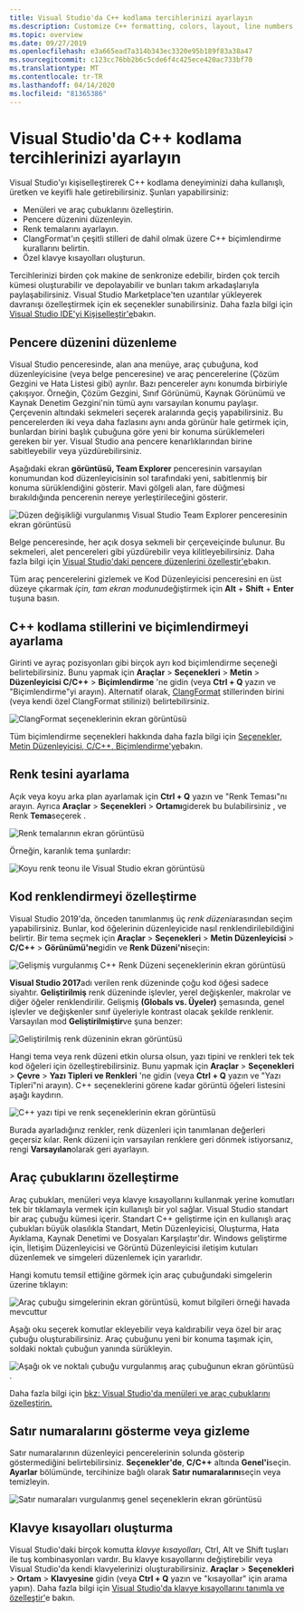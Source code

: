 ```yaml
---
title: Visual Studio'da C++ kodlama tercihlerinizi ayarlayın
ms.description: Customize C++ formatting, colors, layout, line numbers, and menus in the Visual Studio IDE.
ms.topic: overview
ms.date: 09/27/2019
ms.openlocfilehash: e3a665ead7a314b343ec3320e95b189f83a38a47
ms.sourcegitcommit: c123cc76bb2b6c5cde6f4c425ece420ac733bf70
ms.translationtype: MT
ms.contentlocale: tr-TR
ms.lasthandoff: 04/14/2020
ms.locfileid: "81365386"
---
```

# <a name="set-your-c-coding-preferences-in-visual-studio"></a>Visual Studio'da C++ kodlama tercihlerinizi ayarlayın

Visual Studio'yı kişiselleştirerek C++ kodlama deneyiminizi daha kullanışlı, üretken ve keyifli hale getirebilirsiniz. Şunları yapabilirsiniz:

- Menüleri ve araç çubuklarını özelleştirin.
- Pencere düzenini düzenleyin.
- Renk temalarını ayarlayın.
- ClangFormat'ın çeşitli stilleri de dahil olmak üzere C++ biçimlendirme kurallarını belirtin.
- Özel klavye kısayolları oluşturun.

Tercihlerinizi birden çok makine de senkronize edebilir, birden çok tercih kümesi oluşturabilir ve depolayabilir ve bunları takım arkadaşlarıyla paylaşabilirsiniz. Visual Studio Marketplace'ten uzantılar yükleyerek davranışı özelleştirmek için ek seçenekler sunabilirsiniz. Daha fazla bilgi için [Visual Studio IDE'yi Kişiselleştir'e](/visualstudio/ide/personalizing-the-visual-studio-ide)bakın.

## <a name="arrange-window-layout"></a>Pencere düzenini düzenleme

Visual Studio penceresinde, alan ana menüye, araç çubuğuna, kod düzenleyicisine (veya belge penceresine) ve araç pencerelerine (Çözüm Gezgini ve Hata Listesi gibi) ayrılır. Bazı pencereler aynı konumda birbiriyle çakışıyor. Örneğin, Çözüm Gezgini, Sınıf Görünümü, Kaynak Görünümü ve Kaynak Denetim Gezgini'nin tümü aynı varsayılan konumu paylaşır. Çerçevenin altındaki sekmeleri seçerek aralarında geçiş yapabilirsiniz. Bu pencerelerden iki veya daha fazlasını aynı anda görünür hale getirmek için, bunlardan birini başlık çubuğuna göre yeni bir konuma sürüklemeleri gereken bir yer. Visual Studio ana pencere kenarlıklarından birine sabitleyebilir veya yüzdürebilirsiniz.

Aşağıdaki ekran **görüntüsü, Team Explorer** penceresinin varsayılan konumundan kod düzenleyicisinin sol tarafındaki yeni, sabitlenmiş bir konuma sürüklendiğini gösterir. Mavi gölgeli alan, fare düğmesi bırakıldığında pencerenin nereye yerleştirileceğini gösterir.

![Düzen değişikliği vurgulanmış Visual Studio Team Explorer penceresinin ekran görüntüsü](media/window-layout-move-team-explorer.png)

Belge penceresinde, her açık dosya sekmeli bir çerçeveiçinde bulunur. Bu sekmeleri, alet pencereleri gibi yüzdürebilir veya kilitleyebilirsiniz. Daha fazla bilgi için [Visual Studio'daki pencere düzenlerini özelleştir'e](/visualstudio/ide/customizing-window-layouts-in-visual-studio)bakın.

Tüm araç pencerelerini gizlemek ve Kod Düzenleyicisi penceresini en üst düzeye çıkarmak *için, tam ekran modunu*değiştirmek için **Alt** + **Shift** + **Enter** tuşuna basın.

## <a name="set-c-coding-styles-and-formatting"></a>C++ kodlama stillerini ve biçimlendirmeyi ayarlama

Girinti ve ayraç pozisyonları gibi birçok ayrı kod biçimlendirme seçeneği belirtebilirsiniz. Bunu yapmak için **Araçlar** > **Seçenekleri** > **Metin** > **Düzenleyicisi C/C++** > **Biçimlendirme** 'ne gidin (veya **Ctrl + Q** yazın ve "Biçimlendirme"yi arayın). Alternatif olarak, [ClangFormat](https://clang.llvm.org/docs/ClangFormat.html) stillerinden birini (veya kendi özel ClangFormat stilinizi) belirtebilirsiniz.

![ClangFormat seçeneklerinin ekran görüntüsü](media/clang-format-ide.png)

Tüm biçimlendirme seçenekleri hakkında daha fazla bilgi için [Seçenekler, Metin Düzenleyicisi, C/C++, Biçimlendirme'ye](/visualstudio/ide/reference/options-text-editor-c-cpp-formatting)bakın.

## <a name="set-the-color-theme"></a>Renk tesini ayarlama

Açık veya koyu arka plan ayarlamak için **Ctrl + Q** yazın ve "Renk Teması"nı arayın. Ayrıca **Araçlar** > **Seçenekleri** > **Ortamı**giderek bu bulabilirsiniz , ve Renk **Tema**seçerek .

![Renk temalarının ekran görüntüsü](media/tools-options-color-theme.png)

Örneğin, karanlık tema şunlardır:

![Koyu renk teonu ile Visual Studio ekran görüntüsü](media/tools-options-dark-theme.png)

## <a name="customize-code-colorization"></a>Kod renklendirmeyi özelleştirme

Visual Studio 2019'da, önceden tanımlanmış üç *renk düzeni*arasından seçim yapabilirsiniz. Bunlar, kod öğelerinin düzenleyicide nasıl renklendirilebildiğini belirtir. Bir tema seçmek için **Araçlar** > **Seçenekleri** > **Metin Düzenleyicisi** > **C/C++** > **Görünümü'ne**gidin ve **Renk Düzeni'ni**seçin:

![Gelişmiş vurgulanmış C++ Renk Düzeni seçeneklerinin ekran görüntüsü](media/color-schemes.png)

**Visual Studio 2017**adı verilen renk düzeninde çoğu kod öğesi sadece siyahtır. **Geliştirilmiş** renk düzeninde işlevler, yerel değişkenler, makrolar ve diğer öğeler renklendirilir. Gelişmiş **(Globals vs. Üyeler)** şemasında, genel işlevler ve değişkenler sınıf üyeleriyle kontrast olacak şekilde renklenir. Varsayılan mod **Geliştirilmiştir**ve şuna benzer:

![Geliştirilmiş renk düzeninin ekran görüntüsü](media/color-scheme-enhanced.png)

Hangi tema veya renk düzeni etkin olursa olsun, yazı tipini ve renkleri tek tek kod öğeleri için özelleştirebilirsiniz. Bunu yapmak için **Araçlar** > **Seçenekleri** > **Çevre** > **Yazı Tipleri ve Renkleri** 'ne gidin (veya **Ctrl + Q** yazın ve "Yazı Tipleri"ni arayın). C++ seçeneklerini görene kadar görüntü öğeleri listesini aşağı kaydırın.

![C++ yazı tipi ve renk seçeneklerinin ekran görüntüsü](media/tools-options-cpp-colors.png)

Burada ayarladığınız renkler, renk düzenleri için tanımlanan değerleri geçersiz kılar. Renk düzeni için varsayılan renklere geri dönmek istiyorsanız, rengi **Varsayılan**olarak geri ayarlayın.

## <a name="customize-the-toolbars"></a>Araç çubuklarını özelleştirme

Araç çubukları, menüleri veya klavye kısayollarını kullanmak yerine komutları tek bir tıklamayla vermek için kullanışlı bir yol sağlar. Visual Studio standart bir araç çubuğu kümesi içerir. Standart C++ geliştirme için en kullanışlı araç çubukları büyük olasılıkla Standart, Metin Düzenleyicisi, Oluşturma, Hata Ayıklama, Kaynak Denetimi ve Dosyaları Karşılaştır'dır. Windows geliştirme için, İletişim Düzenleyicisi ve Görüntü Düzenleyicisi iletişim kutuları düzenlemek ve simgeleri düzenlemek için yararlıdır.

Hangi komutu temsil ettiğine görmek için araç çubuğundaki simgelerin üzerine tıklayın:

![Araç çubuğu simgelerinin ekran görüntüsü, komut bilgileri örneği havada mevcuttur](media/toolbar-mouse-hover.png)

Aşağı oku seçerek komutlar ekleyebilir veya kaldırabilir veya özel bir araç çubuğu oluşturabilirsiniz. Araç çubuğunu yeni bir konuma taşımak için, soldaki noktalı çubuğun yanında sürükleyin.

![Aşağı ok ve noktalı çubuğu vurgulanmış araç çubuğunun ekran görüntüsü](media/toolbar-move-edit.png).

Daha fazla bilgi için [bkz: Visual Studio'da menüleri ve araç çubuklarını özelleştirin.](/visualstudio/ide/how-to-customize-menus-and-toolbars-in-visual-studio)

## <a name="show-or-hide-line-numbers"></a>Satır numaralarını gösterme veya gizleme

Satır numaralarının düzenleyici pencerelerinin solunda gösterip göstermediğini belirtebilirsiniz. **Seçenekler'de**, **C/C++** altında **Genel'i**seçin. **Ayarlar** bölümünde, tercihinize bağlı olarak **Satır numaralarını**seçin veya temizleyin.

![Satır numaraları vurgulanmış genel seçeneklerin ekran görüntüsü](media/tools-options-line-numbers.png)

## <a name="create-keyboard-shortcuts"></a>Klavye kısayolları oluşturma

Visual Studio'daki birçok komutta *klavye kısayolları,* Ctrl, Alt ve Shift tuşları ile tuş kombinasyonları vardır. Bu klavye kısayollarını değiştirebilir veya Visual Studio'da kendi klavyelerinizi oluşturabilirsiniz. **Araçlar** > **Seçenekleri** > **Ortam** > **Klavyesine** gidin (veya **Ctrl + Q** yazın ve "kısayollar" için arama yapın). Daha fazla bilgi için [Visual Studio'da klavye kısayollarını tanımla ve özelleştir'](/visualstudio/ide/identifying-and-customizing-keyboard-shortcuts-in-visual-studio)e bakın.
